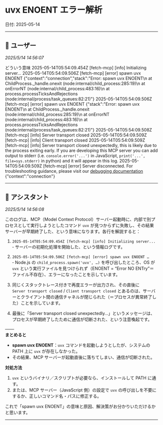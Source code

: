 # uvx ENOENT エラー解析

日付: 2025-05-14

---

## 👤 ユーザー
*2025/5/14 14:56:07*

どういう意味
2025-05-14T05:54:09.454Z [fetch-mcp] [info] Initializing server...
2025-05-14T05:54:09.506Z [fetch-mcp] [error] spawn uvx ENOENT {"context":"connection","stack":"Error: spawn uvx ENOENT\n    at ChildProcess._handle.onexit (node:internal/child_process:285:19)\n    at onErrorNT (node:internal/child_process:483:16)\n    at process.processTicksAndRejections (node:internal/process/task_queues:82:21)"}
2025-05-14T05:54:09.506Z [fetch-mcp] [error] spawn uvx ENOENT {"stack":"Error: spawn uvx ENOENT\n    at ChildProcess._handle.onexit (node:internal/child_process:285:19)\n    at onErrorNT (node:internal/child_process:483:16)\n    at process.processTicksAndRejections (node:internal/process/task_queues:82:21)"}
2025-05-14T05:54:09.508Z [fetch-mcp] [info] Server transport closed
2025-05-14T05:54:09.509Z [fetch-mcp] [info] Client transport closed
2025-05-14T05:54:09.509Z [fetch-mcp] [info] Server transport closed unexpectedly, this is likely due to the process exiting early. If you are developing this MCP server you can add output to stderr (i.e. `console.error('...')` in JavaScript, `print('...', file=sys.stderr)` in python) and it will appear in this log.
2025-05-14T05:54:09.509Z [fetch-mcp] [error] Server disconnected. For troubleshooting guidance, please visit our [debugging documentation](https://modelcontextprotocol.io/docs/tools/debugging) {"context":"connection"}

---

## 🤖 アシスタント
*2025/5/14 14:56:08*

このログは、MCP（Model Context Protocol）サーバー起動時に、内部で別プロセスとして実行しようとしたコマンド `uvx` が見つからずに失敗し、その結果サーバーが早期終了した、という意味になります。各行を解説すると：

1. `2025-05-14T05:54:09.454Z [fetch-mcp] [info] Initializing server...`  
   ‐ サーバーの初期化処理を開始した、という情報ログです。

2. `2025-05-14T05:54:09.506Z [fetch-mcp] [error] spawn uvx ENOENT …`  
   ‐ Node.js の `child_process.spawn('uvx', …)` を呼び出したところ、OS が `uvx` という実行ファイルを見つけられず（ENOENT = “Error NO ENTry”＝ファイル不存在）、エラーになったことを示しています。

3. 同じくスタックトレース付きで再度エラーが出力され、その直後に  
   `Server transport closed` / `Client transport closed` とあるのは、サーバーとクライアント間の通信チャネルが閉じられた（＝プロセスが異常終了した）ことを示しています。

4. 最後に「Server transport closed unexpectedly…」というメッセージは、プロセスが早期終了したために通信が切断された、という注意喚起です。

───  
**まとめると**  
- **spawn uvx ENOENT**：`uvx` コマンドを起動しようとしたが、システムの PATH 上に `uvx` が存在しなかった。  
- その結果、MCP サーバーが起動直後に落ちてしまい、通信が切断された。  

**対処方法**  
1. `uvx` というバイナリ／スクリプトが必要なら、インストールして PATH に通す。  
2. または、MCP サーバー（JavaScript 側）の設定で `uvx` の呼び出しを不要にするか、正しいコマンド名・パスに修正する。  

これで「spawn uvx ENOENT」の意味と原因、解決策がお分かりいただけるかと思います。

---

